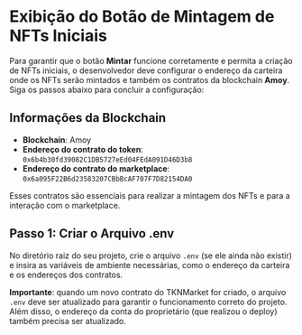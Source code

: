 # Exibição do Botão de Mintagem de NFTs Iniciais

Para garantir que o botão **Mintar** funcione corretamente e permita a criação de NFTs iniciais, o desenvolvedor deve configurar o endereço da carteira onde os NFTs serão mintados e também os contratos da blockchain **Amoy**. Siga os passos abaixo para concluir a configuração:

## Informações da Blockchain

- **Blockchain**: Amoy
- **Endereço do contrato do token**: `0x6b4b30fd39082C1DB5727eEd04FEdA091D46D3b8`
- **Endereço do contrato do marketplace**: `0x6a095F22B6d23583207CBbBcAF707F7D82154DA0`

Esses contratos são essenciais para realizar a mintagem dos NFTs e para a interação com o marketplace.

## Passo 1: Criar o Arquivo .env

No diretório raiz do seu projeto, crie o arquivo `.env` (se ele ainda não existir) e insira as variáveis de ambiente necessárias, como o endereço da carteira e os endereços dos contratos.

**Importante**: quando um novo contrato do TKNMarket for criado, o arquivo `.env` deve ser atualizado para garantir o funcionamento correto do projeto. Além disso, o endereço da conta do proprietário (que realizou o deploy) também precisa ser atualizado.
